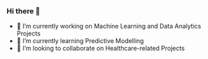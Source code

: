 ### Hi there 👋
- 🔭 I’m currently working on Machine Learning and Data Analytics Projects
- 🌱 I’m currently learning Predictive Modelling
- 👯 I’m looking to collaborate on Healthcare-related Projects

<!--
**BusayoDisu/BusayoDisu** is a ✨ _special_ ✨ repository because its `README.md` (this file) appears on your GitHub profile.

Here are some ideas to get you started:


-->
